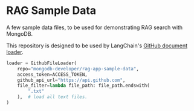 # RAG Sample Data

A few sample data files, to be used for demonstrating RAG search with MongoDB.

This repository is designed to be used by LangChain's [GitHub document loader](https://python.langchain.com/docs/integrations/document_loaders/github#load-github-file-content).
```python
loader = GithubFileLoader(
    repo="mongodb-developer/rag-app-sample-data",
    access_token=ACCESS_TOKEN,
    github_api_url="https://api.github.com",
    file_filter=lambda file_path: file_path.endswith(
        ".txt"
    ),  # load all text files.
)
```